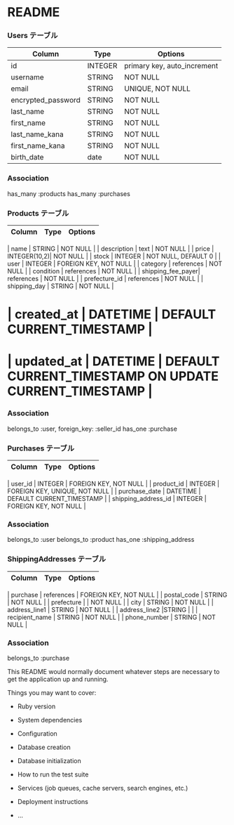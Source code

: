 # README

### Users テーブル

| Column          | Type         | Options                        |
|-----------------|--------------|--------------------------------|
| id | INTEGER | primary key, auto_increment |
| username        | STRING  | NOT NULL               |
| email           | STRING | UNIQUE, NOT NULL               |
| encrypted_password  | STRING | NOT NULL                       |
| last_name       | STRING  | NOT NULL                       |
| first_name      | STRING  | NOT NULL                       |
| last_name_kana  | STRING  | NOT NULL                       |
| first_name_kana | STRING  | NOT NULL                       |
| birth_date      | date         | NOT NULL                       |


### Association
has_many :products
has_many :purchases

### Products テーブル

| Column            | Type         | Options                        |
|-------------------|--------------|--------------------------------|

| name              | STRING | NOT NULL                       |
| description       | text         | NOT NULL                       |
| price             | INTEGER(10,2)| NOT NULL                       |
| stock             | INTEGER      | NOT NULL, DEFAULT 0             |
| user         | INTEGER      | FOREIGN KEY, NOT NULL          |
| category          | references  | NOT NULL                       |
| condition         | references  | NOT NULL                       |
| shipping_fee_payer| references  | NOT NULL                       |
| prefecture_id   | references  | NOT NULL                       |
| shipping_day     | STRING  | NOT NULL                       |

# | created_at        | DATETIME     | DEFAULT CURRENT_TIMESTAMP      |
# | updated_at        | DATETIME     | DEFAULT CURRENT_TIMESTAMP ON UPDATE CURRENT_TIMESTAMP |

### Association
belongs_to :user, foreign_key: :seller_id
has_one :purchase

### Purchases テーブル

| Column              | Type         | Options                        |
|---------------------|--------------|--------------------------------|

| user_id             | INTEGER      | FOREIGN KEY, NOT NULL          |
| product_id          | INTEGER      | FOREIGN KEY, UNIQUE, NOT NULL  |
| purchase_date       | DATETIME     | DEFAULT CURRENT_TIMESTAMP      |
| shipping_address_id | INTEGER      | FOREIGN KEY, NOT NULL          |

### Association
belongs_to :user
belongs_to :product
has_one :shipping_address


### ShippingAddresses テーブル

| Column         | Type         | Options                        |
|----------------|--------------|--------------------------------|

| purchase    | references      | FOREIGN KEY, NOT NULL          |
| postal_code    | STRING  | NOT NULL                       |
| prefecture     |   | NOT NULL                       |
| city           | STRING | NOT NULL                       |
| address_line1  | STRING | NOT NULL                       |
| address_line2  |STRING |                                |
| recipient_name | STRING | NOT NULL                       |
| phone_number   | STRING  | NOT NULL |

### Association
belongs_to :purchase






This README would normally document whatever steps are necessary to get the
application up and running.

Things you may want to cover:

* Ruby version

* System dependencies

* Configuration

* Database creation

* Database initialization

* How to run the test suite

* Services (job queues, cache servers, search engines, etc.)

* Deployment instructions

* ...
